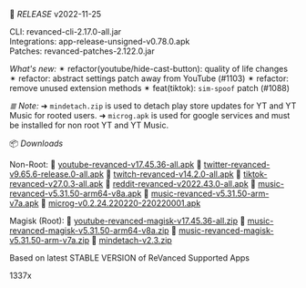 📑 *RELEASE* v2022-11-25

CLI: revanced-cli-2.17.0-all.jar  
Integrations: app-release-unsigned-v0.78.0.apk  
Patches: revanced-patches-2.122.0.jar

*What's new:*
✴ refactor(youtube/hide-cast-button): quality of life changes
✴ refactor: abstract settings patch away from YouTube (#1103)
✴ refactor: remove unused extension methods
✴ feat(tiktok): `sim-spoof` patch (#1088)

*≣ Note:*
 ➜ `mindetach.zip` is used to detach play store updates for YT and YT Music for rooted users.
 ➜ `microg.apk` is used for google services and must be installed for non root YT and YT Music.

📦 *Downloads* 

Non-Root:
🔗 [youtube-revanced-v17.45.36-all.apk](https://github.com/r1337x/vanced/releases/download/2/youtube-revanced-v17.45.36-all.apk)
🔗 [twitter-revanced-v9.65.6-release.0-all.apk](https://github.com/r1337x/vanced/releases/download/2/twitter-revanced-v9.65.6-release.0-all.apk)
🔗 [twitch-revanced-v14.2.0-all.apk](https://github.com/r1337x/vanced/releases/download/2/twitch-revanced-v14.2.0-all.apk)
🔗 [tiktok-revanced-v27.0.3-all.apk](https://github.com/r1337x/vanced/releases/download/2/tiktok-revanced-v27.0.3-all.apk)
🔗 [reddit-revanced-v2022.43.0-all.apk](https://github.com/r1337x/vanced/releases/download/2/reddit-revanced-v2022.43.0-all.apk)
🔗 [music-revanced-v5.31.50-arm64-v8a.apk](https://github.com/r1337x/vanced/releases/download/2/music-revanced-v5.31.50-arm64-v8a.apk)
🔗 [music-revanced-v5.31.50-arm-v7a.apk](https://github.com/r1337x/vanced/releases/download/2/music-revanced-v5.31.50-arm-v7a.apk)
🔗 [microg-v0.2.24.220220-220220001.apk](https://github.com/TeamVanced/VancedMicroG/releases/download/v0.2.24.220220-220220001/microg.apk)

Magisk (Root):
🔗 [youtube-revanced-magisk-v17.45.36-all.zip](https://github.com/r1337x/vanced/releases/download/2/youtube-revanced-magisk-v17.45.36-all.zip)
🔗 [music-revanced-magisk-v5.31.50-arm64-v8a.zip](https://github.com/r1337x/vanced/releases/download/2/music-revanced-magisk-v5.31.50-arm64-v8a.zip)
🔗 [music-revanced-magisk-v5.31.50-arm-v7a.zip](https://github.com/r1337x/vanced/releases/download/2/music-revanced-magisk-v5.31.50-arm-v7a.zip)
🔗 [mindetach-v2.3.zip](https://github.com/r1337x/vanced/releases/download/2/mindetach-v2.3.zip)

Based on latest STABLE VERSION of ReVanced Supported Apps
    
1337x